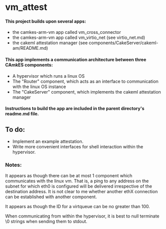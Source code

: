 # vm_attest

#### This project builds upon several apps:

* the camkes-arm-vm app called vm_cross_connector
* the camkes-arm-vm app called vm_virtio_net (see virtio_net.md)
* the cakeml attestation manager (see components/CakeServer/cakeml-am/README.md)

#### This app implements a communication architecture between three CAmkES components:

* A hypervisor which runs a linux OS
* The "Router" component, which acts as an interface to communication with the linux OS instance
* The "CakeServer" component, which implements the cakeml attestation manager

#### Instructions to build the app are included in the parent directory's readme.md file.

## To do:

* Implement an example attestation.
* Write more convenient interfaces for shell interaction within the hypervisor.

### Notes:

It appears as though there can be at most 1 component which communicates with the linux vm. That is, a ping to any address on the subnet for which eth0 is configured will be delivered irrespective of the destination address. It is not clear to me whether another ethX connection can be established with another component.

It appears as though the ID for a virtqueue can be no greater than 100.

When communicating from within the hypervisor, it is best to null terminate \0 strings when sending them to stdout.
